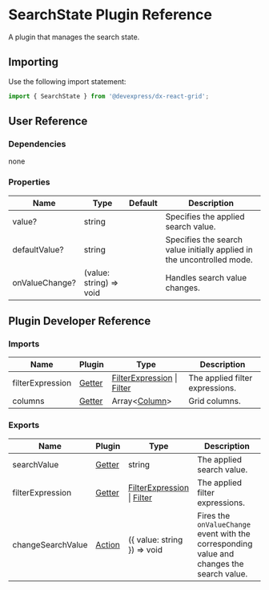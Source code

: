 # SearchState Plugin Reference

A plugin that manages the search state.

## Importing

Use the following import statement:

```js
import { SearchState } from '@devexpress/dx-react-grid';
```

## User Reference

### Dependencies

none

### Properties

Name | Type | Default | Description
-----|------|---------|------------
value? | string |  | Specifies the applied search value.
defaultValue? | string |  | Specifies the search value initially applied in the uncontrolled mode.
onValueChange? | (value: string) => void | | Handles search value changes.

## Plugin Developer Reference

### Imports

Name | Plugin | Type | Description
-----|--------|------|------------
filterExpression | [Getter](../../../dx-react-core/docs/reference/getter.md) | [FilterExpression](integrated-filtering.md#filterexpression) &#124; [Filter](filtering-state.md#filter) | The applied filter expressions.
columns | [Getter](../../../dx-react-core/docs/reference/getter.md) | Array&lt;[Column](grid.md#column)&gt; | Grid columns.

### Exports

Name | Plugin | Type | Description
-----|--------|------|------------
searchValue | [Getter](../../../dx-react-core/docs/reference/getter.md) | string | The applied search value.
filterExpression | [Getter](../../../dx-react-core/docs/reference/getter.md) | [FilterExpression](integrated-filtering.md#filterexpression) &#124; [Filter](filtering-state.md#filter) | The applied filter expressions.
changeSearchValue | [Action](../../../dx-react-core/docs/reference/action.md) | ({ value: string }) => void | Fires the `onValueChange` event with the corresponding value and changes the search value.
